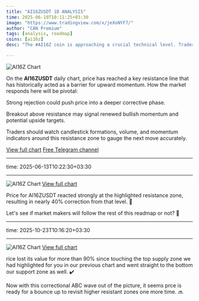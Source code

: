 ```yaml
---
title: "AI16ZUSDT 1D ANALYSIS"
time: 2025-06-10T10:11:25+03:30
image: "https://www.tradingview.com/x/jeXoNYF7/"
author: "CAN Premium"
tags: [analysis, roadmap]
coins: [ai16z]
desc: "The #AI16Z coin is approaching a crucial technical level. Traders should monitor how price reacts to this resistance line, as it could determine whether the coin enters a deeper correction or prepares for a bullish breakout."

---
```


![AI16Z Chart](https://www.tradingview.com/x/jeXoNYF7/)

On the **AI16ZUSDT** daily chart, price has reached a key resistance line that has historically acted as a barrier for upward momentum. How the market responds here will be pivotal:

Strong rejection could push price into a deeper corrective phase.

Breakout above resistance may signal renewed bullish momentum and potential upside targets.

Traders should watch candlestick formations, volume, and momentum indicators around this resistance zone to gauge the next move accurately.

[View full chart](https://www.tradingview.com/x/jeXoNYF7/)
[Free Telegram channel](https://t.me/+2znhsiCGpI81MzQ0)

---

time: 2025-06-13T10:22:30+03:30

---

![AI16Z Chart](https://www.tradingview.com/x/hxXKtPha/)
[View full chart](https://www.tradingview.com/x/hxXKtPha/)

Price for AI16ZUSDT reacted strongly at the highlighted resistance zone, resulting in nearly 40% correction from that level. 🤯

Let's see if market makers will follow the rest of this readmap or not? 🥸

---

time: 2025-10-23T10:16:20+03:30

---

![AI16Z Chart](https://www.tradingview.com/x/n8mkgsjo/)
[View full chart](https://www.tradingview.com/x/n8mkgsjo/)

rice lost its value for more than 90% since touching the top supply zone we had highlighted for you in our previous chart and went straight to the bottom our support zone as well. ✔️

Now with this correctional ABC wave out of the picture, it seems prce is ready for a bounce up to revisit higher resistant zones one more time. 🔜

